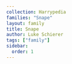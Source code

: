 ```yaml
---
collection: Harrypedia
families: "Snape"
layout: family
title: Snape
author: Luke Schierer
tags: ["family"]
sidebar:
  order: 1
---
```

